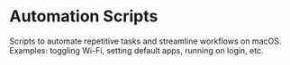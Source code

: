 # Automation Scripts

Scripts to automate repetitive tasks and streamline workflows on macOS.
Examples: toggling Wi-Fi, setting default apps, running on login, etc.

